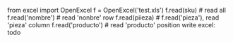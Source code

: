from excel import OpenExcel
f = OpenExcel('test.xls')
f.read(sku) # read all
f.read('nombre') # read 'nonbre' row
f.read(piieza) # f.read('pieza'), read 'pieza' column
f.read('producto') # read 'producto' position
write excel: todo

